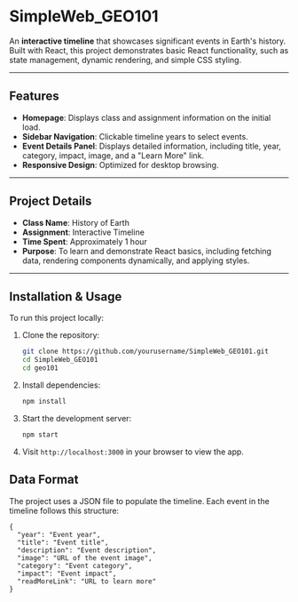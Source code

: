 # SimpleWeb_GEO101
An **interactive timeline** that showcases significant events in Earth's history. Built with React, this project demonstrates basic React functionality, such as state management, dynamic rendering, and simple CSS styling.

---

## Features

- **Homepage**: Displays class and assignment information on the initial load.
- **Sidebar Navigation**: Clickable timeline years to select events.
- **Event Details Panel**: Displays detailed information, including title, year, category, impact, image, and a "Learn More" link.
- **Responsive Design**: Optimized for desktop browsing.

---

## Project Details

- **Class Name**: History of Earth  
- **Assignment**: Interactive Timeline  
- **Time Spent**: Approximately 1 hour  
- **Purpose**: To learn and demonstrate React basics, including fetching data, rendering components dynamically, and applying styles.

---

## Installation & Usage

To run this project locally:

1. Clone the repository:
   ```bash
   git clone https://github.com/yourusername/SimpleWeb_GEO101.git
   cd SimpleWeb_GEO101
   cd geo101
   ```
2. Install dependencies:
   ```bash
   npm install
   ```
3. Start the development server:
   ```bash
   npm start
   ```
4. Visit ```http://localhost:3000``` in your browser to view the app.

## Data Format

The project uses a JSON file to populate the timeline. Each event in the timeline follows this structure:
```
{
  "year": "Event year",
  "title": "Event title",
  "description": "Event description",
  "image": "URL of the event image",
  "category": "Event category",
  "impact": "Event impact",
  "readMoreLink": "URL to learn more"
}
```

